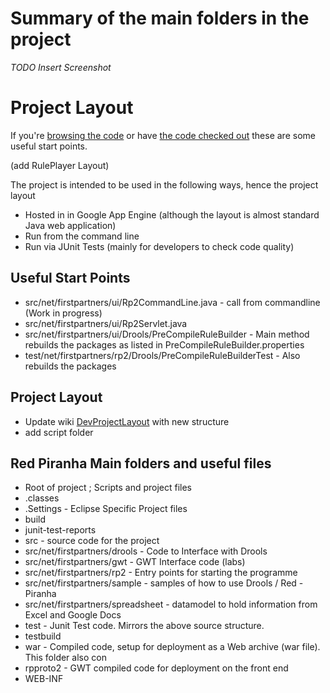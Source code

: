 # Summary of the main folders in the project

_TODO Insert Screenshot_




# Project Layout #

If you're [browsing the code](http://code.google.com/p/red-piranha/source/browse/#svn%2Ftrunk) or
have [the code checked out](DevDeveloperGettingStarted.md) these are some useful start points.

(add RulePlayer Layout)


The project is intended to be used in the following ways, hence the project layout
  * Hosted in in Google App Engine (although the layout is almost standard Java web application)
  * Run from the command line
  * Run via JUnit Tests (mainly for developers to check code quality)


## Useful Start Points ##
  * src/net/firstpartners/ui/Rp2CommandLine.java - call from commandline (Work in progress)
  * src/net/firstpartners/ui/Rp2Servlet.java
  * src/net/firstpartners/ui/Drools/PreCompileRuleBuilder - Main method rebuilds the packages as listed in PreCompileRuleBuilder.properties
  * test/net/firstpartners/rp2/Drools/PreCompileRuleBuilderTest - Also rebuilds the packages

## Project Layout ##
  * Update wiki [DevProjectLayout](DevProjectLayout.md) with new structure
  * add script folder

## Red Piranha Main folders and useful files ##

  * Root of project ; Scripts and project files
  * .classes
  * .Settings - Eclipse Specific Project files
  * build
  * junit-test-reports
  * src - source code for the project
  * src/net/firstpartners/drools - Code to Interface with Drools
  * src/net/firstpartners/gwt - GWT Interface code (labs)
  * src/net/firstpartners/rp2 - Entry points for starting the programme
  * src/net/firstpartners/sample - samples of how to use Drools / Red - Piranha
  * src/net/firstpartners/spreadsheet - datamodel to hold information from Excel and Google Docs
  * test - Junit Test code. Mirrors the above source structure.
  * testbuild
  * war - Compiled code, setup for deployment as a Web archive (war file). This folder also con
  * rpproto2 - GWT compiled code for deployment on the front end
  * WEB-INF

